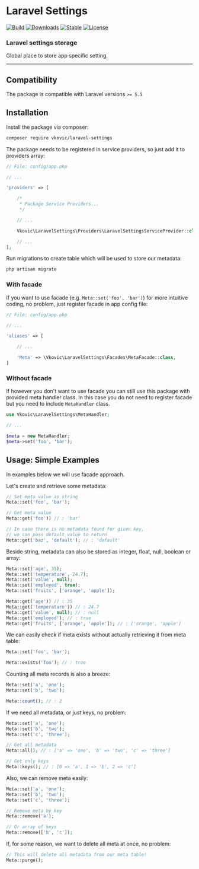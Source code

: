 # Laravel Settings

[![Build](https://api.travis-ci.org/vkovic/laravel-settings.svg?branch=master)](https://travis-ci.org/vkovic/laravel-settings)
[![Downloads](https://poser.pugx.org/vkovic/laravel-settings/downloads)](https://packagist.org/packages/vkovic/laravel-settings)
[![Stable](https://poser.pugx.org/vkovic/laravel-settings/v/stable)](https://packagist.org/packages/vkovic/laravel-settings)
[![License](https://poser.pugx.org/vkovic/laravel-settings/license)](https://packagist.org/packages/vkovic/laravel-settings)

### Laravel settings storage

Global place to store app specific setting.

---

## Compatibility

The package is compatible with Laravel versions `>= 5.5`

## Installation

Install the package via composer:

```bash
composer require vkovic/laravel-settings
```

The package needs to be registered in service providers, so just add it to providers array:

```php
// File: config/app.php

// ...

'providers' => [

    /*
     * Package Service Providers...
     */

    // ...

    Vkovic\LaravelSettings\Providers\LaravelSettingsServiceProvider::class,

    // ...
];
```

Run migrations to create table which will be used to store our metadata:

```bash
php artisan migrate
```

### With facade

If you want to use facade (e.g. `Meta::set('foo', 'bar')`) for more intuitive coding, no problem, just register facade in app config file:

```php
// File: config/app.php

// ...

'aliases' => [

    // ...

    'Meta' => \Vkovic\LaravelSettings\Facades\MetaFacade::class,
]
```

### Without facade

If however you don't want to use facade you can still use this package with provided meta handler class.
In this case you do not need to register facade but you need to include `MetaHandler` class.

```php
use Vkovic\LaravelSettings\MetaHandler;

// ...

$meta = new MetaHandler;
$meta->set('foo', 'bar');
```

## Usage: Simple Examples

In examples below we will use facade approach.

Let's create and retrieve some metadata:

```php
// Set meta value as string
Meta::set('foo', 'bar');

// Get meta value
Meta::get('foo')) // : 'bar'

// In case there is no metadata found for given key,
// we can pass default value to return
Meta::get('baz', 'default'); // : 'default'
```

Beside string, metadata can also be stored as integer, float, null, boolean or array:

```php
Meta::set('age', 35);
Meta::set('temperature', 24.7);
Meta::set('value', null);
Meta::set('employed', true);
Meta::set('fruits', ['orange', 'apple']);

Meta::get('age')) // : 35
Meta::get('temperature')) // : 24.7
Meta::get('value', null); // : null
Meta::get('employed'); // : true
Meta::get('fruits', ['orange', 'apple']); // : ['orange', 'apple']
```

We can easily check if meta exists without actually retrieving it from meta table:

```php
Meta::set('foo', 'bar');

Meta::exists('foo'); // : true
```

Counting all meta records is also a breeze:

```php
Meta::set('a', 'one');
Meta::set('b', 'two');

Meta::count(); // : 2
```

If we need all metadata, or just keys, no problem:

```php
Meta::set('a', 'one');
Meta::set('b', 'two');
Meta::set('c', 'three');

// Get all metadata
Meta::all(); // : ['a' => 'one', 'b' => 'two', 'c' => 'three']

// Get only keys
Meta::keys(); // : [0 => 'a', 1 => 'b', 2 => 'c']
```

Also, we can remove meta easily:

```php
Meta::set('a', 'one');
Meta::set('b', 'two');
Meta::set('c', 'three');

// Remove meta by key
Meta::remove('a');

// Or array of keys
Meta::remove(['b', 'c']);
```

If, for some reason, we want to delete all meta at once, no problem:

```php
// This will delete all metadata from our meta table!
Meta::purge();
```